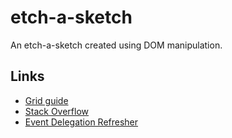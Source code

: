 # etch-a-sketch
An etch-a-sketch created using DOM manipulation. 


## Links

- [Grid guide](https://css-tricks.com/snippets/css/complete-guide-grid/)
- [Stack Overflow](https://stackoverflow.com/questions/15643842/appendchild-inside-a-for-loop-just-replaces-item-created-by-createelement)
- [Event Delegation Refresher](https://www.youtube.com/watch?v=pKzf80F3O0U)